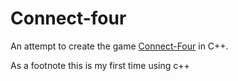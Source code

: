 # Connect-four

An attempt to create the game [Connect-Four](https://en.wikipedia.org/wiki/Connect_Four) in C++.

As a footnote this is my first time using c++
